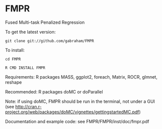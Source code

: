 FMPR
====

Fused Multi-task Penalized Regression

To get the latest version:

    git clone git://github.com/gabraham/FMPR

To install:

    cd FMPR

    R CMD INSTALL FMPR

Requirements: R packages  MASS, ggplot2, foreach, Matrix, ROCR, glmnet,
reshape

Recommended: R packages doMC or doParallel

Note: if using doMC, FMPR should be run in the terminal, not under a GUI (see
http://cran.r-project.org/web/packages/doMC/vignettes/gettingstartedMC.pdf)

Documentation and example code: see FMPR/FMPR/inst/doc/fmpr.pdf

